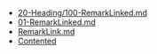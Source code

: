 - [20-Heading/100-RemarkLinked.md](20-Heading/100-RemarkLinked.md)
- [01-RemarkLinked.md](01-RemarkLinked.md)
- [RemarkLink.md](RemarkLink.md)
- [Contented](https://contented.dev)
